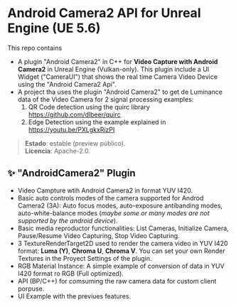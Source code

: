 # Android Camera2 API for Unreal Engine (UE 5.6)

This repo contains 
- A plugin "Android Camera2" in C++ for **Video Capture with Android Camera2** in Unreal Engine (Vulkan-only). This plugin include a  UI Widget ("CameraUI") that shows the real time Camera Video Device using the "Android Camera2 Api".  
- A project tha uses the plugin "Android Camera2" to get de Luminance data of the Video Camera for 2 signal processing examples:
    1) QR Code detection using the quirc library https://github.com/dlbeer/quirc
    2) Edge Detection using the example explained in https://youtu.be/PXLgkxRizPI

> **Estado**: estable (preview público).  
> **Licencia**: Apache-2.0.

## ✨ "AndroidCamera2" Plugin 
- Video Campture wtih Android Camera2 in format YUV I420. 
- Basic auto controls modes of the camera supported for Androd Camera2 (3A): Auto focus modes, auto-exposure antibanding modes, auto-white-balance modes (*maybe some or many modes are not supported by the android device*).
- Basic media reproductor functionalities: List Cameras, Initialize Camera, Pause/Resume Video Capturing, Stop Video Capturing.
- 3 TextureRenderTarget2D used to render the camera video in YUV I420 format: **Luma (Y)**, **Chroma U**, **Chroma V**. You can set your own Render Textures in the Proyect Settings of the plugin.
- RGB Material Instance: A simple example of conversion of data in YUV I420 format ro RGB (Full optimized).
- API (BP/C++) for comsuming the raw camera data for custom client porpuse.
- UI Example with the previues features.
